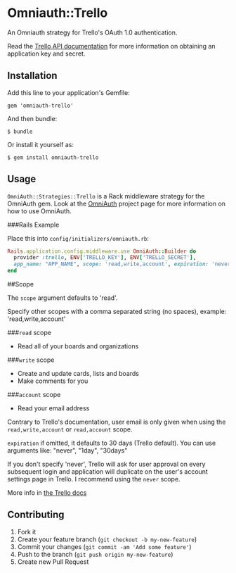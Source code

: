 # Omniauth::Trello

An Omniauth strategy for Trello's OAuth 1.0 authentication.

Read the [Trello API documentation](https://trello.com/docs/) for more information on obtaining an application key and secret.

## Installation

Add this line to your application's Gemfile:

    gem 'omniauth-trello'

And then bundle:

    $ bundle

Or install it yourself as:

    $ gem install omniauth-trello

## Usage

`OmniAuth::Strategies::Trello` is a Rack middleware strategy for the OmniAuth gem. Look at the [OmniAuth](https://github.com/intridea/omniauth) project page for more information on how to use OmniAuth.

###Rails Example

Place this into `config/initializers/omniauth.rb`:

```ruby
Rails.application.config.middleware.use OmniAuth::Builder do
  provider :trello, ENV['TRELLO_KEY'], ENV['TRELLO_SECRET'],
  app_name: "APP_NAME", scope: 'read,write,account', expiration: 'never'
end
```

##Scope

The `scope` argument defaults to 'read'.

Specify other scopes with a comma separated string (no spaces), example: 'read,write,account'

###`read` scope
* Read all of your boards and organizations

###`write` scope
* Create and update cards, lists and boards
* Make comments for you

###`account` scope
* Read your email address

Contrary to Trello's documentation, user email is only given when using the `read,write,account` or `read,account` scope.

`expiration` if omitted, it defaults to 30 days (Trello default). You can use arguments like: "never", "1day", "30days"

If you don't specify 'never', Trello will ask for user approval on every subsequent login and application will duplicate on the user's account settings page in Trello. I recommend using the `never` scope.

More info in [the Trello docs](https://trello.com/docs/gettingstarted/index.html#getting-a-token-from-a-user)

## Contributing

1. Fork it
2. Create your feature branch (`git checkout -b my-new-feature`)
3. Commit your changes (`git commit -am 'Add some feature'`)
4. Push to the branch (`git push origin my-new-feature`)
5. Create new Pull Request
